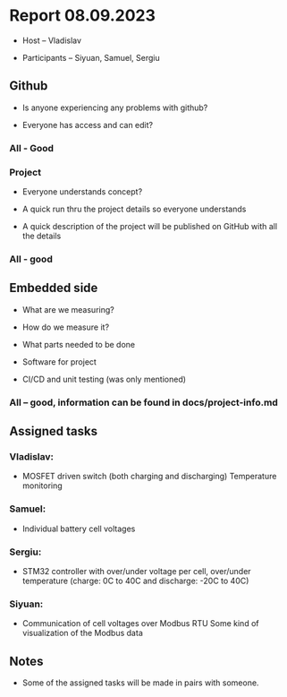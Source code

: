 # Report 08.09.2023 

- Host – Vladislav 

- Participants – Siyuan, Samuel, Sergiu 

## Github

- Is anyone experiencing any problems with github? 

- Everyone has access and can edit? 

### All - Good 

### Project 

- Everyone understands concept? 

- A quick run thru the project details so everyone understands 

- A quick description of the project will be published on GitHub with all the details 

### All - good 

## Embedded side

- What are we measuring? 

- How do we measure it? 

- What parts needed to be done 

- Software for project 

- CI/CD and unit testing (was only mentioned) 

### All – good, information can be found in docs/project-info.md 

## Assigned tasks

### Vladislav:

- MOSFET driven switch (both charging and discharging)
Temperature monitoring

### Samuel:

- Individual battery cell voltages

### Sergiu:

- STM32 controller with over/under voltage per cell, over/under temperature (charge: 0C to 40C and discharge: -20C to 40C)

### Siyuan:

- Communication of cell voltages over Modbus RTU
Some kind of visualization of the Modbus data


## Notes

- Some of the assigned tasks will be made in pairs with someone.